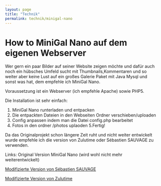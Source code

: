 ```yaml
---
layout: page
title: "Technik"
permalink: technik/minigal-nano
---
```



# How to MiniGal Nano auf dem eigenen Webserver

Wer gern ein paar Bilder auf seiner Website zeigen möchte und dafür auch noch ein hübsches Umfeld sucht mit Thumbnails,Kommentaren und so weiter aber keine Lust auf ein großes Galerie Paket mit Java Mysql und sonst was hat, dem empfehle ich MiniGal Nano.

Voraussetzung ist ein Webserver (ich empfehle Apache) sowie PHP5.

Die Installation ist sehr einfach:
1. MiniGal Nano runterladen und entpacken
2. Die entpackten Dateien in den Webseiten Ordner verschieben/uploaden
3. Config anpassen indem man die Datei config.php bearbeitet
4. Fotos in den ordner /photos uplaoden
5.Fertig!

Da das Originalprojekt schon längere Zeit ruht und nicht weiter entwickelt wurde empfehle ich die version von Zulutime oder Sébastien SAUVAGE zu verwenden.


Links:
Original Version MiniGal Nano (wird wohl nicht mehr weiterentwickelt)

[Modifizierte Version von Sébastien SAUVAGE](https://sebsauvage.net/wiki/doku.php?id=minigal_nano_en)

[Modifizierte Version von Zulutime](http://nano.zulutime.net/nano-releases/)

